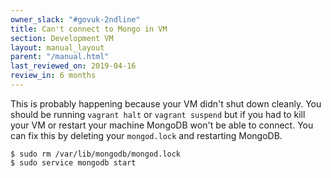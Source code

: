 ```yaml
---
owner_slack: "#govuk-2ndline"
title: Can't connect to Mongo in VM
section: Development VM
layout: manual_layout
parent: "/manual.html"
last_reviewed_on: 2019-04-16
review_in: 6 months
---
```


This is probably happening because your VM didn't shut down cleanly.
You should be running `vagrant halt` or `vagrant suspend` but if you had to
kill your VM or restart your machine MongoDB won't be able to connect. You can
fix this by deleting your `mongod.lock` and restarting MongoDB.

```shell
$ sudo rm /var/lib/mongodb/mongod.lock
$ sudo service mongodb start
```
